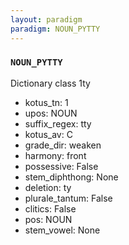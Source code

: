 ```yaml
---
layout: paradigm
paradigm: NOUN_PYTTY
---
```

### ` NOUN_PYTTY `

Dictionary class 1ty
* kotus_tn: 1
* upos: NOUN
* suffix_regex: tty
* kotus_av: C
* grade_dir: weaken
* harmony: front
* possessive: False
* stem_diphthong: None
* deletion: ty
* plurale_tantum: False
* clitics: False
* pos: NOUN
* stem_vowel: None
